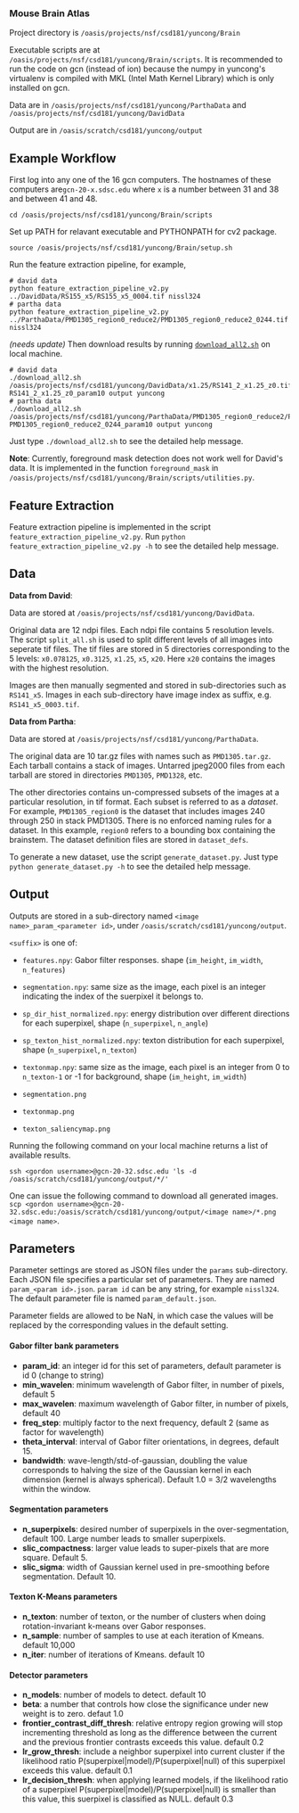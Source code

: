 ### Mouse Brain Atlas

Project directory is `/oasis/projects/nsf/csd181/yuncong/Brain`

Executable scripts are at `/oasis/projects/nsf/csd181/yuncong/Brain/scripts`. It is recommended to run the code on gcn (instead of ion) because the numpy in yuncong's virtualenv is compiled with MKL (Intel Math Kernel Library) which is only installed on gcn.

Data are in `/oasis/projects/nsf/csd181/yuncong/ParthaData` and `/oasis/projects/nsf/csd181/yuncong/DavidData`

Output are in `/oasis/scratch/csd181/yuncong/output`

Example Workflow
-----

First log into any one of the 16 gcn computers. The hostnames of these computers are`gcn-20-x.sdsc.edu` where `x` is a number between 31 and 38 and between 41 and 48.

```shell
cd /oasis/projects/nsf/csd181/yuncong/Brain/scripts
```
Set up PATH for relavant executable and PYTHONPATH for cv2 package.
```shell
source /oasis/projects/nsf/csd181/yuncong/Brain/setup.sh
```

Run the feature extraction pipeline, for example,
```shell
# david data
python feature_extraction_pipeline_v2.py ../DavidData/RS155_x5/RS155_x5_0004.tif nissl324
# partha data
python feature_extraction_pipeline_v2.py ../ParthaData/PMD1305_region0_reduce2/PMD1305_region0_reduce2_0244.tif nissl324
```


*(needs update)* Then download results by running [`download_all2.sh`](https://gist.github.com/mistycheney/d92009bbb14b2951977d) on local machine.
```shell
# david data
./download_all2.sh /oasis/projects/nsf/csd181/yuncong/DavidData/x1.25/RS141_2_x1.25_z0.tif RS141_2_x1.25_z0_param10 output yuncong
# partha data
./download_all2.sh /oasis/projects/nsf/csd181/yuncong/ParthaData/PMD1305_region0_reduce2/PMD1305_region0_reduce2_0244.tif PMD1305_region0_reduce2_0244_param10 output yuncong
```
Just type `./download_all2.sh` to see the detailed help message.


**Note**: Currently, foreground mask detection does not work well for David's data. It is implemented in the function `foreground_mask` in `/oasis/projects/nsf/csd181/yuncong/Brain/scripts/utilities.py`.


Feature Extraction
-----

Feature extraction pipeline is implemented in the script `feature_extraction_pipeline_v2.py`.
Run `python feature_extraction_pipeline_v2.py -h` to see the detailed help message.


Data
----
**Data from David**: 

Data are stored at `/oasis/projects/nsf/csd181/yuncong/DavidData`.

Original data are 12 ndpi files. Each ndpi file contains 5 resolution levels. The script `split_all.sh` is used to split different levels of all images into seperate tif files. The tif files are stored in 5 directories corresponding to the 5 levels: `x0.078125`, `x0.3125`, `x1.25`, `x5`, `x20`. Here `x20` contains the images with the highest resolution.

Images are then manually segmented and stored in sub-directories such as `RS141_x5`. Images in each sub-directory have image index as suffix, e.g. `RS141_x5_0003.tif`.


**Data from Partha**:

Data are stored at `/oasis/projects/nsf/csd181/yuncong/ParthaData`.

The original data are 10 tar.gz files with names such as `PMD1305.tar.gz`. Each tarball contains a stack of images. Untarred jpeg2000 files from each tarball are stored in directories `PMD1305`, `PMD1328`, etc.

The other directories contains un-compressed subsets of the images at a particular resolution, in tif format. Each subset is referred to as a *dataset*. For example, `PMD1305_region0` is the dataset that includes images 240 through 250 in stack PMD1305. There is no enforced naming rules for a dataset. In this example, `region0` refers to a bounding box containing the brainstem. The dataset definition files are stored in `dataset_defs`.

To generate a new dataset, use the script `generate_dataset.py`. Just type `python generate_dataset.py -h` to see the detailed help message.

Output
-----

Outputs are stored in a sub-directory named `<image name>_param_<parameter id>`, under `/oasis/scratch/csd181/yuncong/output`.

`<suffix>` is one of:
* `features.npy`: Gabor filter responses. shape (`im_height`, `im_width`, `n_features`)
* `segmentation.npy`: same size as the image, each pixel is an integer indicating the index of the suerpixel it belongs to.
* `sp_dir_hist_normalized.npy`: energy distribution over different directions for each superpixel, shape (`n_superpixel`, `n_angle`)
* `sp_texton_hist_normalized.npy`: texton distribution for each superpixel, shape (`n_superpixel`, `n_texton`)
* `textonmap.npy`: same size as the image, each pixel is an integer from 0 to `n_texton-1` or -1 for background, shape (`im_height`, `im_width`)

* `segmentation.png`
* `textonmap.png`
* `texton_saliencymap.png`


Running the following command on your local machine returns a list of available results.
```shell
ssh <gordon username>@gcn-20-32.sdsc.edu 'ls -d /oasis/scratch/csd181/yuncong/output/*/'
``` 

One can issue the following command to download all generated images.
`scp <gordon username>@gcn-20-32.sdsc.edu:/oasis/scratch/csd181/yuncong/output/<image name>/*.png <image name>`.



<a name="param"></a> Parameters
-----

Parameter settings are stored as JSON files under the `params` sub-directory. Each JSON file specifies a particular set of parameters. They are named `param_<param id>.json`. `param id` can be any string, for example `nissl324`. The default parameter file is named `param_default.json`.

Parameter fields are allowed to be NaN, in which case the values will be replaced by the corresponding values in the default setting.

#### Gabor filter bank parameters ##
* **param_id**: an integer id for this set of parameters, default parameter is id 0 (change to string)
* **min_wavelen**: minimum wavelength of Gabor filter, in number of pixels, default 5
* **max_wavelen**: maximum wavelength of Gabor filter, in number of pixels, default 40
* **freq_step**: multiply factor to the next frequency, default 2 (same as factor for wavelength)
* **theta_interval**: interval of Gabor filter orientations, in degrees, default 15.
* **bandwidth**: wave-length/std-of-gaussian, doubling the value corresponds to halving the size of the Gaussian kernel in each dimension (kernel is always spherical). Default 1.0 = 3/2 wavelengths within the window.

#### Segmentation parameters ##
* **n_superpixels**: desired number of superpixels in the over-segmentation, default 100. Large number leads to smaller superpixels.
* **slic_compactness**: larger value leads to super-pixels that are more square. Default 5.
* **slic_sigma**: width of Gaussian kernel used in pre-smoothing before segmentation. Default 10.

#### Texton K-Means parameters ##
* **n_texton**: number of texton, or the number of clusters when doing rotation-invariant k-means over Gabor responses.
* **n_sample**: number of samples to use at each iteration of Kmeans. default 10,000 
* **n_iter**: number of iterations of Kmeans. default 10

#### Detector parameters ##
* **n_models**: number of models to detect. default 10
* **beta**: a number that controls how close the significance under new weight is to zero. defaut 1.0
* **frontier_contrast_diff_thresh**: relative entropy region growing will stop incrementing threshold as long as the difference between the current and the previous frontier contrasts exceeds this value. default 0.2
* **lr_grow_thresh**: include a neighbor superpixel into current cluster if the likelihood ratio P(superpixel|model)/P(superpixel|null) of this superpixel exceeds this value. default 0.1
* **lr_decision_thresh**: when applying learned models, if the likelihood ratio of a superpixel P(superpixel|model)/P(superpixel|null) is smaller than this value, this suerpixel is classified as NULL. default 0.3
 

